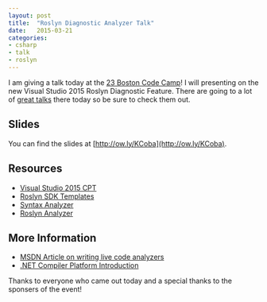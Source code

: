 ```yaml
---
layout: post
title:  "Roslyn Diagnostic Analyzer Talk"
date:   2015-03-21
categories: 
- csharp
- talk
- roslyn
---
```


I am giving a talk today at the [23 Boston Code Camp](https://www.bostoncodecamp.com/)!  I will presenting on the new Visual Studio 2015 Roslyn Diagnostic Feature.  There are going to a lot of [great talks](https://www.bostoncodecamp.com/CC23/Schedule/Index) there today so be sure to check them out.

## Slides
You can find the slides at [http://ow.ly/KCoba](http://ow.ly/KCoba).  

## Resources
- [Visual Studio 2015 CPT](https://www.visualstudio.com/en-us/downloads/visual-studio-2015-ctp-vs.aspx)
- [Roslyn SDK Templates](https://visualstudiogallery.msdn.microsoft.com/849f3ab1-05cf-4682-b4af-ef995e2aa1a5)
- [Syntax Analyzer](https://visualstudiogallery.msdn.microsoft.com/70e184da-9b3a-402f-b210-d62a898e2887)
- [Roslyn Analyzer](http://roslynquoter.azurewebsites.net/)

## More Information
- [MSDN Article on writing live code analyzers](https://msdn.microsoft.com/en-us/magazine/dn879356.aspx)
- [.NET Compiler Platform Introduction](http://www.pluralsight.com/courses/dotnet-compiler-platform-introduction)

Thanks to everyone who came out today and a special thanks to the sponsers of the event!
